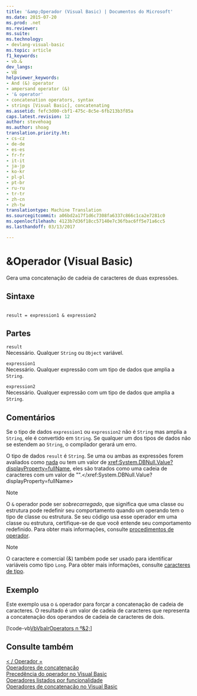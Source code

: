 ```yaml
---
title: '&amp;Operador (Visual Basic) | Documentos do Microsoft'
ms.date: 2015-07-20
ms.prod: .net
ms.reviewer: 
ms.suite: 
ms.technology:
- devlang-visual-basic
ms.topic: article
f1_keywords:
- vb.&
dev_langs:
- VB
helpviewer_keywords:
- And (&) operator
- ampersand operator (&)
- '& operator'
- concatenation operators, syntax
- strings [Visual Basic], concatenating
ms.assetid: fefc3d00-cbf1-475c-8c5e-6fb213b3f85a
caps.latest.revision: 12
author: stevehoag
ms.author: shoag
translation.priority.ht:
- cs-cz
- de-de
- es-es
- fr-fr
- it-it
- ja-jp
- ko-kr
- pl-pl
- pt-br
- ru-ru
- tr-tr
- zh-cn
- zh-tw
translationtype: Machine Translation
ms.sourcegitcommit: a06bd2a17f1d6c7308fa6337c866c1ca2e7281c0
ms.openlocfilehash: 4123b7d36f18cc57140e7c36fbac6ff5e71a6cc5
ms.lasthandoff: 03/13/2017

---
```

# <a name="amp-operator-visual-basic"></a>&amp;Operador (Visual Basic)
Gera uma concatenação de cadeia de caracteres de duas expressões.  
  
## <a name="syntax"></a>Sintaxe  
  
```  
  
result = expression1 & expression2  
```  
  
## <a name="parts"></a>Partes  
 `result`  
 Necessário. Qualquer `String` ou `Object` variável.  
  
 `expression1`  
 Necessário. Qualquer expressão com um tipo de dados que amplia a `String`.  
  
 `expression2`  
 Necessário. Qualquer expressão com um tipo de dados que amplia a `String`.  
  
## <a name="remarks"></a>Comentários  
 Se o tipo de dados `expression1` ou `expression2` não é `String` mas amplia a `String`, ele é convertido em `String`. Se qualquer um dos tipos de dados não se estendem ao `String`, o compilador gerará um erro.  
  
 O tipo de dados `result` é `String`. Se uma ou ambas as expressões forem avaliados como [nada](../../../visual-basic/language-reference/nothing.md) ou tem um valor de <xref:System.DBNull.Value?displayProperty=fullName>, eles são tratados como uma cadeia de caracteres com um valor de "".</xref:System.DBNull.Value?displayProperty=fullName>  
  
> [!NOTE]
>  O `&` operador pode ser *sobrecarregado*, que significa que uma classe ou estrutura pode redefinir seu comportamento quando um operando tem o tipo de classe ou estrutura. Se seu código usa esse operador em uma classe ou estrutura, certifique-se de que você entende seu comportamento redefinido. Para obter mais informações, consulte [procedimentos de operador](../../../visual-basic/programming-guide/language-features/procedures/operator-procedures.md).  
  
> [!NOTE]
>  O caractere e comercial (&) também pode ser usado para identificar variáveis como tipo `Long`. Para obter mais informações, consulte [caracteres de tipo](../../../visual-basic/programming-guide/language-features/data-types/type-characters.md).  
  
## <a name="example"></a>Exemplo  
 Este exemplo usa o `&` operador para forçar a concatenação de cadeia de caracteres. O resultado é um valor de cadeia de caracteres que representa a concatenação dos operandos de cadeia de caracteres de dois.  
  
 [!code-vb[VbVbalrOperators n º&2;](../../../visual-basic/language-reference/operators/codesnippet/VisualBasic/concatenation-operator_1.vb)]  
  
## <a name="see-also"></a>Consulte também  
 [< / Operador =](../../../visual-basic/language-reference/operators/and-assignment-operator.md)   
 [Operadores de concatenação](../../../visual-basic/language-reference/operators/concatenation-operators.md)   
 [Precedência do operador no Visual Basic](../../../visual-basic/language-reference/operators/operator-precedence.md)   
 [Operadores listados por funcionalidade](../../../visual-basic/language-reference/operators/operators-listed-by-functionality.md)   
 [Operadores de concatenação no Visual Basic](../../../visual-basic/programming-guide/language-features/operators-and-expressions/concatenation-operators.md)
